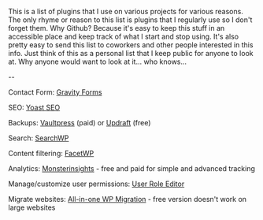 This is a list of plugins that I use on various projects for various reasons. The only rhyme or reason to this list is plugins that I regularly use so I don't forget them. Why Github? Because it's easy to keep this stuff in an accessible place and keep track of what I start and stop using. It's also pretty easy to send this list to coworkers and other people interested in this info. Just think of this as a personal list that I keep public for anyone to look at. Why anyone would want to look at it... who knows...

--

Contact Form: [Gravity Forms](https://www.gravityforms.com/)

SEO: [Yoast SEO](https://wordpress.org/plugins/wordpress-seo/)

Backups: [Vaultpress](https://vaultpress.com/) (paid) or [Updraft](https://updraftplus.com/) (free)

Search: [SearchWP](https://searchwp.com/)

Content filtering: [FacetWP](https://facetwp.com/)

Analytics: [Monsterinsights](https://www.monsterinsights.com/) - free and paid for simple and advanced tracking

Manage/customize user permissions: [User Role Editor](https://wordpress.org/plugins/user-role-editor/)

Migrate websites: [All-in-one WP Migration](https://wordpress.org/plugins/all-in-one-wp-migration/) - free version doesn't work on large websites
